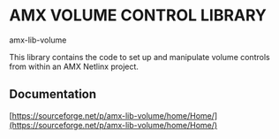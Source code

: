 # AMX VOLUME CONTROL LIBRARY

amx-lib-volume

This library contains the code to set up and manipulate volume controls from within an AMX Netlinx project.

## Documentation
[https://sourceforge.net/p/amx-lib-volume/home/Home/](https://sourceforge.net/p/amx-lib-volume/home/Home/)
 